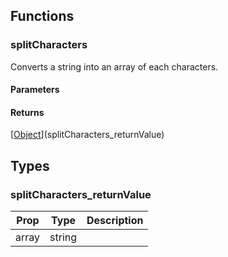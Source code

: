 ## Functions

### splitCharacters

Converts a string into an array of each characters.

#### Parameters

#### Returns

[[Object](#)](splitCharacters_returnValue)

## Types

### splitCharacters_returnValue

| Prop | Type | Description |
| ---- | ---- | ----------- |
| array | string |  |